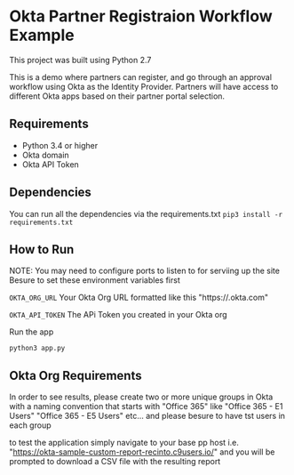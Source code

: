 # Okta Partner Registraion Workflow Example

This project was built using Python 2.7

This is a demo where partners can register, and go through an approval workflow using Okta as the Identity Provider.  Partners will have access to different Okta apps based on their partner portal selection.

## Requirements
* Python 3.4 or higher
* Okta domain
* Okta API Token

## Dependencies
You can run all the dependencies via the requirements.txt
`pip3 install -r requirements.txt`

## How to Run

NOTE: You may need to configure ports to listen to for serviing up the site
Besure to set these environment variables first

`OKTA_ORG_URL` Your Okta Org URL formatted like this "https://<my okta org>.okta.com"

`OKTA_API_TOKEN` The APi Token you created in your Okta org

Run the app

`python3 app.py`

## Okta Org Requirements
In order to see results, please create two or more unique groups in Okta with a naming convention that starts with "Office 365" like
"Office 365 - E1 Users"
"Office 365 - E5 Users"
etc...
and please besure to have tst users in each group

to test the application simply navigate to your base pp host i.e. "https://okta-sample-custom-report-recinto.c9users.io/"
and you will be prompted to download a CSV file with the resulting report